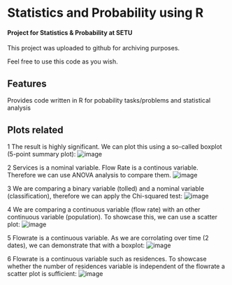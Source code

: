 # Statistics and Probability using R
#### Project for Statistics & Probability at SETU

This project was uploaded to github for archiving purposes.

Feel free to use this code as you wish.


## Features
Provides code written in R for pobability tasks/problems and statistical analysis


## Plots related
1 The result is highly significant.
We can plot this using a so-called boxplot (5-point summary plot):
![image](https://github.com/user-attachments/assets/795a11dc-ccc0-4eab-8f6c-0f9afd941117)

2 Services is a nominal variable. Flow Rate is a continous variable. Therefore we can use ANOVA analysis to compare them.
![image](https://github.com/user-attachments/assets/11d32a1f-a3ec-43a3-b674-9f76801e17af)

3 We are comparing a binary variable (tolled) and a nominal variable (classification), therefore we can apply the Chi-squared test:
![image](https://github.com/user-attachments/assets/0b440cb2-541f-4441-a255-1a5c5b88ad10)

4 We are comparing a continuous variable (flow rate) with an other continuous variable (population). To showcase this, we can use a scatter plot:
![image](https://github.com/user-attachments/assets/894bbfb3-f6a8-4601-ac44-6c08b0b6b5b7)

5 Flowrate is a continuous variable. As we are corrolating over time (2 dates), we can demonstrate that with a boxplot:
![image](https://github.com/user-attachments/assets/56a1e9c8-be89-41ce-8e42-e19912d944b6)

6 Flowrate is a continuous variable such as residences. To showcase whether the number of residences variable is independent of the flowrate a scatter plot is sufficient:
![image](https://github.com/user-attachments/assets/394587ab-f00d-485e-90af-c3a3adf29c8b)
